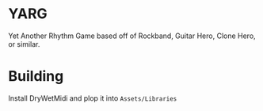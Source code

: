# YARG

Yet Another Rhythm Game based off of Rockband, Guitar Hero, Clone Hero, or similar.

# Building

Install DryWetMidi and plop it into `Assets/Libraries`